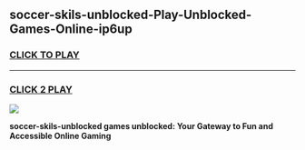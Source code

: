 
## soccer-skils-unblocked-Play-Unblocked-Games-Online-ip6up
<h3>
<a href="https://premium76.site?title=soccer-skils-unblocked&ref=25A">CLICK TO PLAY</a></h3>
<hr>

<h3>
<a href="https://premium76.site?title=soccer-skils-unblocked&ref=25A">CLICK 2 PLAY</a>
  
</h3>

<a href="https://premium76.site?title=soccer-skils-unblocked&ref=25A"><img src="https://clearcache.store/games.png"></a>


**soccer-skils-unblocked games unblocked: Your Gateway to Fun and Accessible Online Gaming**

